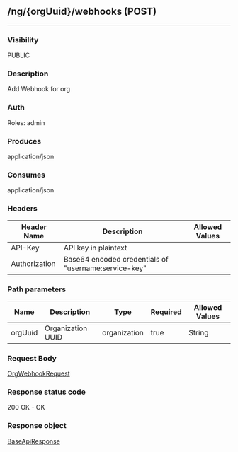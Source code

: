 ## /ng/{orgUuid}/webhooks (POST)
---
### Visibility
PUBLIC
### Description
Add Webhook for org
### Auth
Roles: admin
### Produces
application/json
### Consumes
application/json
### Headers
| Header Name | Description | Allowed Values |
| ----------- | ----------- | ----------- |
| API-Key | API key in plaintext |  |
| Authorization | Base64 encoded credentials of &quot;username:service-key&quot; |  |
### Path parameters
| Name | Description | Type | Required | Allowed Values |
| ----------- | ----------- | ----------- | ----------- | ----------- |
| orgUuid | Organization UUID | organization | true | String |
### Request Body
[OrgWebhookRequest](<../../objects/OrgWebhookRequest.md>)
### Response status code
200 OK - OK
### Response object
[BaseApiResponse](<../../objects/BaseApiResponse.md>)
